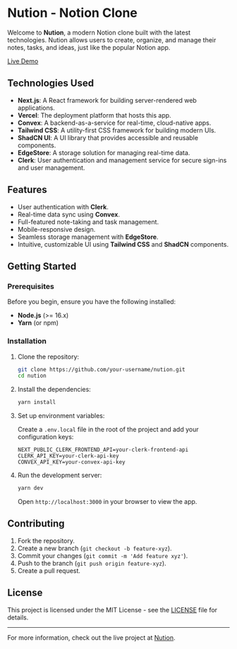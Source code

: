 # Nution - Notion Clone

Welcome to **Nution**, a modern Notion clone built with the latest technologies. Nution allows users to create, organize, and manage their notes, tasks, and ideas, just like the popular Notion app.

[Live Demo](https://nution-shivams-projects-0d7a6fe1.vercel.app/)

## Technologies Used

- **Next.js**: A React framework for building server-rendered web applications.
- **Vercel**: The deployment platform that hosts this app.
- **Convex**: A backend-as-a-service for real-time, cloud-native apps.
- **Tailwind CSS**: A utility-first CSS framework for building modern UIs.
- **ShadCN UI**: A UI library that provides accessible and reusable components.
- **EdgeStore**: A storage solution for managing real-time data.
- **Clerk**: User authentication and management service for secure sign-ins and user management.

## Features

- User authentication with **Clerk**.
- Real-time data sync using **Convex**.
- Full-featured note-taking and task management.
- Mobile-responsive design.
- Seamless storage management with **EdgeStore**.
- Intuitive, customizable UI using **Tailwind CSS** and **ShadCN** components.

## Getting Started

### Prerequisites

Before you begin, ensure you have the following installed:

- **Node.js** (>= 16.x)
- **Yarn** (or npm)

### Installation

1. Clone the repository:

   ```bash
   git clone https://github.com/your-username/nution.git
   cd nution
   ```

2. Install the dependencies:

   ```bash
   yarn install
   ```

3. Set up environment variables:

   Create a `.env.local` file in the root of the project and add your configuration keys:

   ```
   NEXT_PUBLIC_CLERK_FRONTEND_API=your-clerk-frontend-api
   CLERK_API_KEY=your-clerk-api-key
   CONVEX_API_KEY=your-convex-api-key
   ```

4. Run the development server:

   ```bash
   yarn dev
   ```

   Open `http://localhost:3000` in your browser to view the app.

## Contributing

1. Fork the repository.
2. Create a new branch (`git checkout -b feature-xyz`).
3. Commit your changes (`git commit -m 'Add feature xyz'`).
4. Push to the branch (`git push origin feature-xyz`).
5. Create a pull request.

## License

This project is licensed under the MIT License - see the [LICENSE](LICENSE) file for details.

---

For more information, check out the live project at [Nution](https://nution-shivams-projects-0d7a6fe1.vercel.app/).
